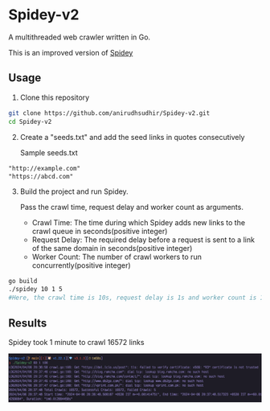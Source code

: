 # Spidey-v2

A multithreaded web crawler written in Go.

This is an improved version of [Spidey](/Users/anirudh/Desktop/Spidey_v2_time.png)

## Usage

1. Clone this repository

```sh
git clone https://github.com/anirudhsudhir/Spidey-v2.git
cd Spidey-v2
```

2. Create a "seeds.txt" and add the seed links in quotes consecutively

    Sample seeds.txt

```text
"http://example.com"
"https://abcd.com"
```

3. Build the project and run Spidey.

   Pass the crawl time, request delay and worker count as arguments.
   - Crawl Time: The time during which Spidey adds new links to the crawl queue in seconds(positive integer)
   - Request Delay: The required delay before a request is sent to a link of the same domain in seconds(positive integer)
   - Worker Count: The number of crawl workers to run concurrently(positive integer)

```sh
go build
./spidey 10 1 5
#Here, the crawl time is 10s, request delay is 1s and worker count is 10
```

## Results

Spidey took 1 minute to crawl 16572 links

![Spidey took 1 minute to crawl 16572 links](./Spidey_v2_time.png)